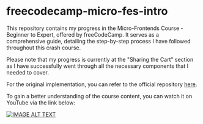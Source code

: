 # freecodecamp-micro-fes-intro

This repository contains my progress in the Micro-Frontends Course - Beginner to Expert, offered by freeCodeCamp. It serves as a comprehensive guide, detailing the step-by-step process I have followed throughout this crash course.

Please note that my progress is currently at the "Sharing the Cart" section as I have successfully went through all the necessary components that I needed to cover. 

For the original implementation, you can refer to the official repository [here](https://github.com/jherr/micro-fes-beginner-to-expert).

To gain a better understanding of the course content, you can watch it on YouTube via the link below:

[![IMAGE ALT TEXT](http://img.youtube.com/vi/lKKsjpH09dU/0.jpg)](http://www.youtube.com/watch?v=lKKsjpH09dU "Micro-Frontends Course - Beginner to Expert")

